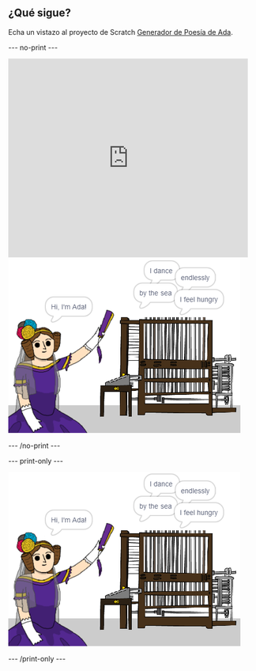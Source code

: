 ## ¿Qué sigue?

Echa un vistazo al proyecto de Scratch [Generador de Poesía de Ada](https://projects.raspberrypi.org/en/projects/poetry-generator).

--- no-print ---

<div class="scratch-preview">
  <iframe allowtransparency="true" width="485" height="402" src="https://scratch.mit.edu/projects/embed/77844926/?autostart=false" frameborder="0" scrolling="no"></iframe>
  <img src="images/poetry-final.png">
</div>

--- /no-print ---

--- print-only ---

![captura de pantalla del juego](images/poetry-final.png)

--- /print-only ---